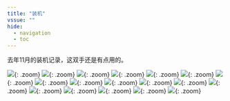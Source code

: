 ```yaml
---
title: "装机"
vssue: ""
hide:
  - navigation
  - toc
---
```


去年11月的装机记录，这双手还是有点用的。

![](https://picture.cdn.shafish.cn/blog/pve/1.jpg){: .zoom}
![](https://picture.cdn.shafish.cn/blog/pve/2.jpg){: .zoom}
![](https://picture.cdn.shafish.cn/blog/pve/3.jpg){: .zoom}
![](https://picture.cdn.shafish.cn/blog/pve/4.jpg){: .zoom}
![](https://picture.cdn.shafish.cn/blog/pve/5.jpg){: .zoom}
![](https://picture.cdn.shafish.cn/blog/pve/6.jpg){: .zoom}
![](https://picture.cdn.shafish.cn/blog/pve/7.jpg){: .zoom}
![](https://picture.cdn.shafish.cn/blog/pve/8.jpg){: .zoom}
![](https://picture.cdn.shafish.cn/blog/pve/9.jpg){: .zoom}
![](https://picture.cdn.shafish.cn/blog/pve/10.jpg){: .zoom}
![](https://picture.cdn.shafish.cn/blog/pve/11.jpg){: .zoom}
![](https://picture.cdn.shafish.cn/blog/pve/12.jpg){: .zoom}
![](https://picture.cdn.shafish.cn/blog/pve/13.jpg){: .zoom}
![](https://picture.cdn.shafish.cn/blog/pve/14.jpg){: .zoom}
![](https://picture.cdn.shafish.cn/blog/pve/15.jpg){: .zoom}
![](https://picture.cdn.shafish.cn/blog/pve/16.jpg){: .zoom}
![](https://picture.cdn.shafish.cn/blog/pve/17.jpg){: .zoom}
![](https://picture.cdn.shafish.cn/blog/pve/18.jpg){: .zoom}
